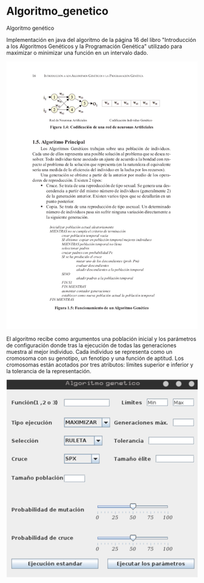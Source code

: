 # Algoritmo_genetico
Algoritmo genético

Implementación en java del algoritmo de la página 16 del libro "Introducción a los Algoritmos Genéticos y la Programación Genética" utilizado para maximizar o minimizar una función en un intervalo dado. 

![alt text](https://github.com/IsmaelSabri/Algoritmo_genetico/blob/master/img.png?raw=true)

El algoritmo recibe como argumentos una población inicial y los parámetros de configuración donde tras la ejecución de todas las generaciones muestra al mejor individuo. Cada individuo se representa como un cromosoma con su genotipo, un fenotipo y una función de aptitud. Los cromosomas están acotados por tres atributos: límites superior e inferior y la tolerancia de la representación.

![alt text](https://github.com/IsmaelSabri/Algoritmo_genetico/blob/master/int.png?raw=true)
